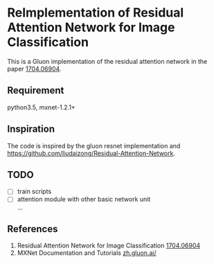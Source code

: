 # ReImplementation of Residual Attention Network for Image Classification
This is a Gluon implementation of the residual attention network in the paper [1704.06904](https://arxiv.org/abs/1704.06904).

## Requirement
python3.5, mxnet-1.2.1+

## Inspiration
The code is inspired by the gluon resnet implementation and https://github.com/liudaizong/Residual-Attention-Network.

## TODO
- [ ] train scripts
- [ ] attention module with other basic network unit  
...

## References
1. Residual Attention Network for Image Classification [1704.06904](https://arxiv.org/abs/1704.06904)
1. MXNet Documentation and Tutorials [zh.gluon.ai/](http://zh.gluon.ai/)